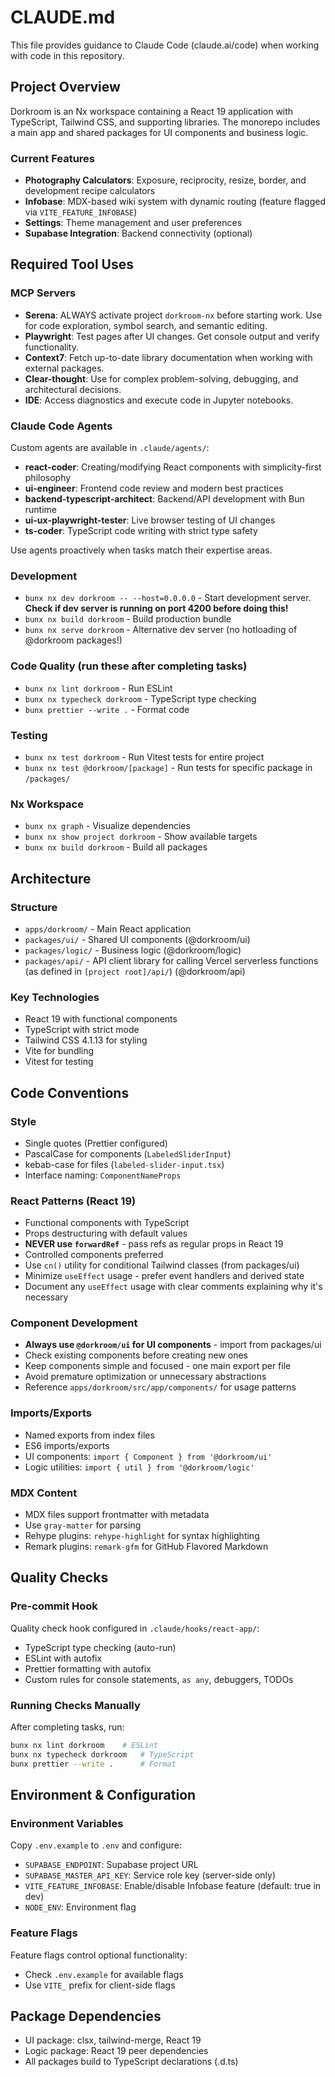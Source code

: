 # CLAUDE.md

This file provides guidance to Claude Code (claude.ai/code) when working with code in this repository.

## Project Overview

Dorkroom is an Nx workspace containing a React 19 application with TypeScript, Tailwind CSS, and supporting libraries. The monorepo includes a main app and shared packages for UI components and business logic.

### Current Features

- **Photography Calculators**: Exposure, reciprocity, resize, border, and development recipe calculators
- **Infobase**: MDX-based wiki system with dynamic routing (feature flagged via `VITE_FEATURE_INFOBASE`)
- **Settings**: Theme management and user preferences
- **Supabase Integration**: Backend connectivity (optional)

## Required Tool Uses

### MCP Servers

- **Serena**: ALWAYS activate project `dorkroom-nx` before starting work. Use for code exploration, symbol search, and semantic editing.
- **Playwright**: Test pages after UI changes. Get console output and verify functionality.
- **Context7**: Fetch up-to-date library documentation when working with external packages.
- **Clear-thought**: Use for complex problem-solving, debugging, and architectural decisions.
- **IDE**: Access diagnostics and execute code in Jupyter notebooks.

### Claude Code Agents

Custom agents are available in `.claude/agents/`:

- **react-coder**: Creating/modifying React components with simplicity-first philosophy
- **ui-engineer**: Frontend code review and modern best practices
- **backend-typescript-architect**: Backend/API development with Bun runtime
- **ui-ux-playwright-tester**: Live browser testing of UI changes
- **ts-coder**: TypeScript code writing with strict type safety

Use agents proactively when tasks match their expertise areas.

### Development

- `bunx nx dev dorkroom -- --host=0.0.0.0` - Start development server. **Check if dev server is running on port 4200 before doing this!**
- `bunx nx build dorkroom` - Build production bundle
- `bunx nx serve dorkroom` - Alternative dev server (no hotloading of @dorkroom packages!)

### Code Quality (run these after completing tasks)

- `bunx nx lint dorkroom` - Run ESLint
- `bunx nx typecheck dorkroom` - TypeScript type checking
- `bunx prettier --write .` - Format code

### Testing

- `bunx nx test dorkroom` - Run Vitest tests for entire project
- `bunx nx test @dorkroom/[package]` - Run tests for specific package in `/packages/`

### Nx Workspace

- `bunx nx graph` - Visualize dependencies
- `bunx nx show project dorkroom` - Show available targets
- `bunx nx build dorkroom` - Build all packages

## Architecture

### Structure

- `apps/dorkroom/` - Main React application
- `packages/ui/` - Shared UI components (@dorkroom/ui)
- `packages/logic/` - Business logic (@dorkroom/logic)
- `packages/api/` - API client library for calling Vercel serverless functions (as defined in `[project root]/api/`) (@dorkroom/api)

### Key Technologies

- React 19 with functional components
- TypeScript with strict mode
- Tailwind CSS 4.1.13 for styling
- Vite for bundling
- Vitest for testing

## Code Conventions

### Style

- Single quotes (Prettier configured)
- PascalCase for components (`LabeledSliderInput`)
- kebab-case for files (`labeled-slider-input.tsx`)
- Interface naming: `ComponentNameProps`

### React Patterns (React 19)

- Functional components with TypeScript
- Props destructuring with default values
- **NEVER use `forwardRef`** - pass refs as regular props in React 19
- Controlled components preferred
- Use `cn()` utility for conditional Tailwind classes (from packages/ui)
- Minimize `useEffect` usage - prefer event handlers and derived state
- Document any `useEffect` usage with clear comments explaining why it's necessary

### Component Development

- **Always use `@dorkroom/ui` for UI components** - import from packages/ui
- Check existing components before creating new ones
- Keep components simple and focused - one main export per file
- Avoid premature optimization or unnecessary abstractions
- Reference `apps/dorkroom/src/app/components/` for usage patterns

### Imports/Exports

- Named exports from index files
- ES6 imports/exports
- UI components: `import { Component } from '@dorkroom/ui'`
- Logic utilities: `import { util } from '@dorkroom/logic'`

### MDX Content

- MDX files support frontmatter with metadata
- Use `gray-matter` for parsing
- Rehype plugins: `rehype-highlight` for syntax highlighting
- Remark plugins: `remark-gfm` for GitHub Flavored Markdown

## Quality Checks

### Pre-commit Hook

Quality check hook configured in `.claude/hooks/react-app/`:

- TypeScript type checking (auto-run)
- ESLint with autofix
- Prettier formatting with autofix
- Custom rules for console statements, `as any`, debuggers, TODOs

### Running Checks Manually

After completing tasks, run:

```bash
bunx nx lint dorkroom    # ESLint
bunx nx typecheck dorkroom   # TypeScript
bunx prettier --write .      # Format
```

## Environment & Configuration

### Environment Variables

Copy `.env.example` to `.env` and configure:

- `SUPABASE_ENDPOINT`: Supabase project URL
- `SUPABASE_MASTER_API_KEY`: Service role key (server-side only)
- `VITE_FEATURE_INFOBASE`: Enable/disable Infobase feature (default: true in dev)
- `NODE_ENV`: Environment flag

### Feature Flags

Feature flags control optional functionality:

- Check `.env.example` for available flags
- Use `VITE_` prefix for client-side flags

## Package Dependencies

- UI package: clsx, tailwind-merge, React 19
- Logic package: React 19 peer dependencies
- All packages build to TypeScript declarations (.d.ts)
